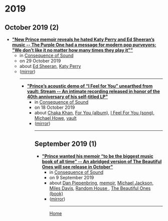# 2019

## October 2019 (2)

 - [**"New Prince memoir reveals he hated Katy Perry and Ed Sheeran’s music -- The Purple One had a message for modern pop purveyors: "We don’t like it no matter how many times they play it""**](https://consequenceofsound.net/2019/10/prince-memoir-katy-perry-ed-sheerans-music/)<ul><li>in [Consequence of Sound](https://consequenceofsound.net/)</li><li>on 29 October 2019</li><li>about [Ed Sheeran](../../topics/ed-sheeran/index.md), [Katy Perry](../../topics/katy-perry/index.md)</li><li>([mirror](https://web.archive.org/web/*/https://consequenceofsound.net/2019/10/prince-memoir-katy-perry-ed-sheerans-music/))</li><ul>

----

 - [**"Prince’s acoustic demo of “I Feel for You” unearthed from vault: Stream -- An intimate recording released in honor of the 40th anniversary of his self-titled LP"**](https://consequenceofsound.net/2019/10/stream-prince-i-feel-for-you-acoustic-demo/)<ul><li>in [Consequence of Sound](https://consequenceofsound.net/)</li><li>on 18 October 2019</li><li>about [Chaka Khan](../../topics/chaka-khan/index.md), [For You (album)](../../topics/album/for-you/index.md), [I Feel For You (song)](../../topics/song/i-feel-for-you/index.md), [Michael Howe](../../topics/michael-howe/index.md), [vault](../../topics/vault/index.md)</li><li>([mirror](https://web.archive.org/web/*/https://consequenceofsound.net/2019/10/stream-prince-i-feel-for-you-acoustic-demo/))</li><ul>

----

## September 2019 (1)

 - [**"Prince wanted his memoir “to be the biggest music book of all time” -- An abridged version of The Beautiful Ones will see release in October"**](https://consequenceofsound.net/2019/09/prince-memoir-backstory/)<ul><li>in [Consequence of Sound](https://consequenceofsound.net/)</li><li>on 9 September 2019</li><li>about [Dan Piepenbring](../../topics/dan-piepenbring/index.md), [memoir](../../topics/memoir/index.md), [Michael Jackson](../../topics/michael-jackson/index.md), [Miles Davis](../../topics/miles-davis/index.md), [Random House ](../../topics/random-house/index.md), [The Beautiful Ones (book)](../../topics/book/the-beautiful-ones/index.md)</li><li>([mirror](https://web.archive.org/web/*/https://consequenceofsound.net/2019/09/prince-memoir-backstory/))</li><ul>

----

[Home](../index.md)
